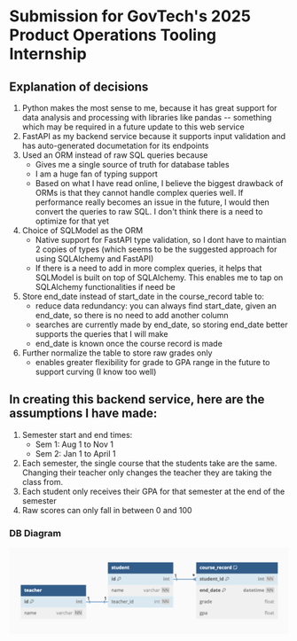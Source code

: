 # Submission for GovTech's 2025 Product Operations Tooling Internship

## Explanation of decisions

1. Python makes the most sense to me, because it has great support for data analysis and processing with libraries like pandas -- something which may be required in a future update to this web service
2. FastAPI as my backend service because it supports input validation and has auto-generated documetation for its endpoints
3. Used an ORM instead of raw SQL queries because
   - Gives me a single source of truth for database tables
   - I am a huge fan of typing support
   - Based on what I have read online, I believe the biggest drawback of ORMs is that they cannot handle complex queries well. If performance really becomes an issue in the future, I would then convert the queries to raw SQL. I don't think there is a need to optimize for that yet
4. Choice of SQLModel as the ORM
   - Native support for FastAPI type validation, so I dont have to maintian 2 copies of types (which seems to be the suggested approach for using SQLAlchemy and FastAPI)
   - If there is a need to add in more complex queries, it helps that SQLModel is built on top of SQLAlchemy. This enables me to tap on SQLAlchemy functionalities if need be
5. Store end_date instead of start_date in the course_record table to:
   - reduce data redundancy: you can always find start_date, given an end_date, so there is no need to add another column
   - searches are currently made by end_date, so storing end_date better supports the queries that I will make
   - end_date is known once the course record is made
6. Further normalize the table to store raw grades only
   - enables greater flexibility for grade to GPA range in the future to support curving (I know too well)

## In creating this backend service, here are the assumptions I have made:

1. Semester start and end times:
   - Sem 1: Aug 1 to Nov 1
   - Sem 2: Jan 1 to April 1
2. Each semester, the single course that the students take are the same. Changing their teacher only changes the teacher they are taking the class from.
3. Each student only receives their GPA for that semester at the end of the semester
4. Raw scores can only fall in between 0 and 100

### DB Diagram

![DB-Diagram For School Management](assets/db-diagram.png)
